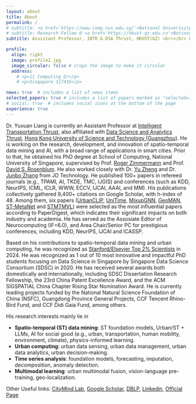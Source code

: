 ```yaml
---
layout: about
title: About
permalink: /
# subtitle: <a href='https://www.comp.nus.edu.sg/'>National Univerisity of Singapore</a>. 11 Computing Dr, Singapore 117416.
# subtitle: Research Fellow @ <a href='https://hkust-gz.edu.cn'>National University of Singapore</a>
subtitle: Assistant Professor, INTR & DSA Thrust, HKUST(GZ) <br></br> Leading the <a href='https://citymind.top'>CityMind Lab</a>

profile:
  align: right
  image: profile2.jpg
  image_circular: false # crops the image to make it circular
  address: 
    # <p>11 Computing Dr</p>
    # <p>Singapore 117416</p>

news: true  # includes a list of news items
selected_papers: true # includes a list of papers marked as "selected={true}"
# social: true  # includes social icons at the bottom of the page
experience: true
---
```


Dr. Yuxuan Liang is currently an Assistant Professor at [Intelligent Transportation Thrust](https://hkust-gz.edu.cn/academics/hubs-and-thrust-areas/systems-hub/intelligent-transportation/), also affiliated with [Data Science and Analytics Thrust](https://hkust-gz.edu.cn/academics/hubs-and-thrust-areas/information-hub/data-science-and-analytics/), [Hong Kong University of Science and Technology (Guangzhou)](https://hkust-gz.edu.cn/). He is working on the research, development, and innovation of spatio-temporal data mining and AI, with a broad range of applications in smart cities. Prior to that, he obtained his PhD degree at School of Computing, National University of Singapore, supervised by Prof. [Roger Zimmermann](https://www.comp.nus.edu.sg/cs/people/rogerz) and Prof. [David S. Rosenblum](https://cs.gmu.edu/~dsr/). He also worked closely with Dr. [Yu Zheng](http://urban-computing.com/yuzheng) and Dr. [Junbo Zhang](https://zhangjunbo.org/) from JD Technology. He published 100+ papers in refereed journals (e.g., TPAMI, AI, TKDE, TMC, IJGIS) and conferences (such as KDD, NeurIPS, ICML, ICLR, WWW, ECCV, IJCAI, AAAI, and MM). His publications collectively gathered 9,400+ citations on Google Scholar, with h-index of 48. Among them, six papers ([UrbanCLIP](https://arxiv.org/pdf/2310.18340), [UniTime](https://arxiv.org/pdf/2310.09751), [MixupGNN](https://bhooi.github.io/papers/mixup_web21.pdf), [GeoMAN](https://www.ijcai.org/Proceedings/2018/0476.pdf), [ST-MetaNet](http://urban-computing.com/pdf/kdd_2019_camera_ready_ST_MetaNet.pdf) and [STMTMVL](https://www.microsoft.com/en-us/research/wp-content/uploads/2016/06/ijcai16-Zheng-water-quality.pdf)) were selected as the most influential papers according to PaperDigest, which indicates their significant impacts on both industry and academia. He has served as the Assosiate Editor of Neurocomputing (IF=6.0), and Area Chair/Senior PC for prestigious conferences, including KDD, NeurIPS, IJCAI and ICASSP. 

Based on his contributions to spatio-temporal data mining and urban computing, he was recognized as [Stanford/Elsevier Top 2% Scientists](https://elsevier.digitalcommonsdata.com/datasets/btchxktzyw/7) in 2024. He was recognized as 1 out of 10 most innovative and impactful PhD students focusing on Data Science in Singapore by Singapore Data Science Consortium (SDSC) in 2020. He has received several awards both domestically and internationally, including SDSC Dissertation Research Fellowship, the 23rd China Patent Excellence Award, and the ACM SIGSPATIAL China Chapter Rising Star Nomination Award. He is currently leading projects funded by the National Natural Science Foundation of China (NSFC), Guangdong Province General Projects, CCF Tencent Rhino-Bird Fund, and CCF Didi Gaia Fund, among others.

His research interests mainly lie in
- **Spatio-temporal (ST) data mining**: ST foundation models, Urban/ST + LLMs, AI for social good (e.g., urban, transportation, human mobility, environment, climate), physics-informed learning.
- **Urban computing**: urban data sensing, urban data management, urban data analytics, urban decision-making.
- **Time series analysis**: foundation models, forecasting, imputation, decomposition, anomaly detection.
- **Multimodal learning**: urban multimodal fusion, vision-language pre-training, geo-localization.

Other Useful links: [CityMind Lab](https://citymind.top), [Google Scholar](https://scholar.google.com/citations?user=n9cODgcAAAAJ), [DBLP](https://dblp.org/pid/183/0977.html), [Linkedin](https://www.linkedin.com/in/yoshall/), [Official Page](https://facultyprofiles.hkust-gz.edu.cn/faculty-personal-page/LIANG-Yuxuan/yuxuanliang)

<!-- Write your biography here. Tell the world about yourself. Link to your favorite [subreddit](http://reddit.com). You can put a picture in, too. The code is already in, just name your picture `prof_pic.jpg` and put it in the `img/` folder.

Put your address / P.O. box / other info right below your picture. You can also disable any these elements by editing `profile` property of the YAML header of your `_pages/about.md`. Edit `_bibliography/papers.bib` and Jekyll will render your [publications page](/al-folio/publications/) automatically.

Link to your social media connections, too. This theme is set up to use [Font Awesome icons](http://fortawesome.github.io/Font-Awesome/) and [Academicons](https://jpswalsh.github.io/academicons/), like the ones below. Add your Facebook, Twitter, LinkedIn, Google Scholar, or just disable all of them. -->
